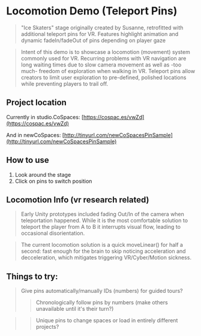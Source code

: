 # Locomotion Demo (Teleport Pins)

>"Ice Skaters" stage originally created by Susanne, retrofitted with additional teleport pins for VR. 
Features highlight animation and dynamic fadeIn/fadeOut of pins depending on player gaze

>Intent of this demo is to showcase a locomotion (movement) system commonly used for VR. 
Recurring problems with VR navigation are long waiting times due to slow camera movement as well as 
-too much- freedom of exploration when walking in VR. Teleport pins allow creators to limit user exploration to pre-defined,
polished locations while preventing players to trail off.

## Project location
Currently in studio.CoSpaces:
[https://cospac.es/vwZd](https://cospac.es/vwZd)

And in newCoSpaces:
[http://tinyurl.com/newCoSpacesPinSample](http://tinyurl.com/newCoSpacesPinSample)

## How to use

1. Look around the stage
2. Click on pins to switch position

## Locomotion Info (vr research related)
>Early Unity prototypes included fading Out/In of the camera when teleportation happened. While it is the most comfortable solution to teleport the player
from A to B it interrupts  visual flow, leading to occasional disorientation. 

>The current locomotion solution is a quick moveLinear() for half a second: fast enough for the brain to skip noticing acceleration and decceleration,
which mitigates triggering VR/Cyber/Motion sickness.

## Things to try:
>Give pins automatically/manually IDs (numbers) for guided tours?
>>Chronologically follow pins by numbers (make others unavailable until it's their turn?)

>>Unique pins to change spaces or load in entirely different projects?